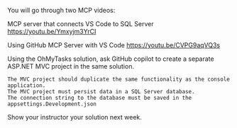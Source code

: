 You will go through two MCP videos:

MCP server that connects VS Code to SQL Server
    https://youtu.be/Ymxyjm3YrCI

Using GitHub MCP Server with VS Code
    https://youtu.be/CVPG9aqVQ3s

Using the OhMyTasks solution, ask GitHub copilot to create a separate ASP.NET MVC project in the same solution. 

    The MVC project should duplicate the same functionality as the console application.
    The MVC project must persist data in a SQL Server database.
    The connection string to the database must be saved in the appsettings.Development.json

Show your instructor your solution next week.